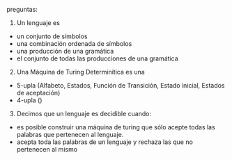 preguntas:

1. Un lenguaje es 

- un conjunto de símbolos
- una combinación ordenada de símbolos
- una producción de una gramática
- el conjunto de todas las producciones de una gramática

2. Una Máquina de Turing Determinítica es una

- 5-upla (Alfabeto, Estados, Función de Transición, Estado inicial, Estados de aceptación)
- 4-upla ()

3. Decimos que un lenguaje es decidible cuando:
- es posible construir una máquina de turing que sólo acepte todas las palabras que pertenecen al lenguaje.
- acepta toda las palabras de un lenguaje y rechaza las que no pertenecen al mismo


